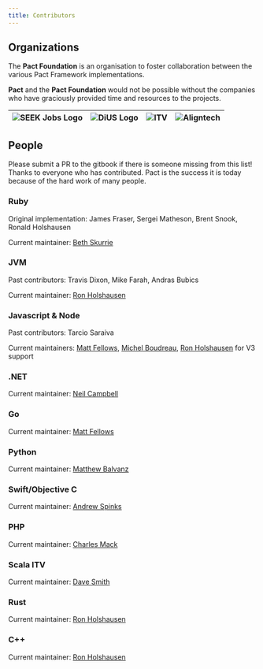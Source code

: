 ```yaml
---
title: Contributors
---
```


## Organizations

The **Pact Foundation** is an organisation to foster collaboration between the various Pact Framework implementations.

**Pact** and the **Pact Foundation** would not be possible without the companies who have graciously provided time and resources to the projects.

| ![SEEK Jobs Logo](https://www.bullhorn.com/marketplace/wp-content/uploads/sites/12/2017/05/Seek_com_au_logo.png) | ![DiUS Logo](https://dius.imgix.net/assets/DIUS_lightbg_@2x.png) | ![ITV](https://upload.wikimedia.org/wikipedia/en/thumb/d/d0/ITV_logo_2019.svg/2560px-ITV_logo_2019.svg.png) | ![Aligntech](https://www.aligntech.com/img/align-logo.svg) |
| :--- | :--- | :--- | :--- |


## People

Please submit a PR to the gitbook if there is someone missing from this list! Thanks to everyone who has contributed. Pact is the success it is today because of the hard work of many people.

### Ruby

Original implementation: James Fraser, Sergei Matheson, Brent Snook, Ronald Holshausen

Current maintainer: [Beth Skurrie](https://github.com/bethesque/)

### JVM

Past contributors: Travis Dixon, Mike Farah, Andras Bubics

Current maintainer: [Ron Holshausen](https://github.com/uglyog)

### Javascript & Node

Past contributors: Tarcio Saraiva

Current maintainers: [Matt Fellows](https://github.com/mefellows), [Michel Boudreau](https://github.com/mboudreau), [Ron Holshausen](https://github.com/uglyog) for V3 support

### .NET

Current maintainer: [Neil Campbell](https://github.com/neilcampbell)

### Go

Current maintainer: [Matt Fellows](https://github.com/mefellows)

### Python

Current maintainer: [Matthew Balvanz](https://github.com/matthewbalvanz-wf)

### Swift/Objective C

Current maintainer: [Andrew Spinks](https://github.com/andrewspinks)

### PHP

Current maintainer: [Charles Mack](https://github.com/mattermack)

### Scala ITV

Current maintainer: [Dave Smith](https://github.com/davesmith00000)

### Rust

Current maintainer: [Ron Holshausen](https://github.com/uglyog)

### C++

Current maintainer: [Ron Holshausen](https://github.com/uglyog)
